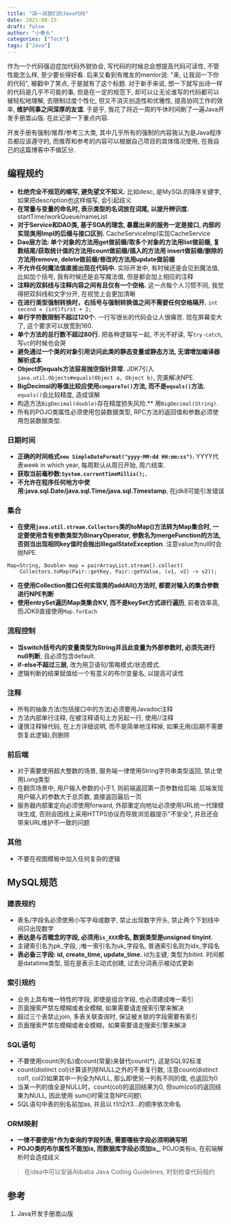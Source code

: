 ```yaml
---
title: "润一润我们的Java代码"
date: 2021-08-15
draft: false
author: "小拳头"
categories: ["Tech"]
tags: ["Java"]
---
```


作为一个代码强迫症加代码外貌协会, 写代码的时候总会想提高代码可读性, 不管性能怎么样, 至少要长得好看. 后来又看到有推友的mentor说: "来, 让我润一下你的代码", 被戳中了笑点, 于是就有了这个标题. 对于新手来说, 想一下就写出诗一样的代码是几乎不可能的事, 但是在一定的规范下, 却可以让无论谁写的代码都可以被轻松地理解, 去限制过度个性化, 但又不消灭创造性和优雅性, 提高协同工作的效率, **维护同事之间深厚的友谊**. 于是乎, 我花了将近一周的午休时间刷了一遍Java开发手册嵩山版. 在此记录一下重点内容. 

开发手册有强制/推荐/参考三大类, 其中几乎所有的强制的内容我认为是Java程序员都应该遵守的, 而推荐和参考的内容可以根据自己项目的具体情况使用, 在我自己的这篇博客中不做区分.

## 编程规约
- **杜绝完全不规范的缩写, 避免望文不知义.** 比如desc, 是MySQL的降序关键字, 如果把description也这样缩写, 会引起歧义
- **在常量与变量的命名时, 表示类型的名词放在词尾, 以提升辨识度.** startTime/workQueue/nameList
- **对于Service和DAO类, 基于SOA的理念, 暴露出来的服务一定是接口, 内部的实现类用Impl的后缀与接口区别.** CacheServiceImpl实现CacheService
- **Dao层方法: 单个对象的方法用get做前缀/取多个对象的方法用list做前缀, 复数结尾/获取统计值的方法用count做前缀/插入的方法用 insert做前缀/删除的方法用remove, delete做前缀/修改的方法用update做前缀**
- **不允许任何魔法值直接出现在代码中.** 实际开发中, 有时候还是会见到魔法值, 比如加个括号, 我有时候还是会写魔法值, 但是都会加上相应的注释
- **注释的双斜线与注释内容之间有且仅有一个空格.** 这一点每个人习惯不同, 我觉得把双斜线和文字分开, 在视觉上会更加清晰
- **在进行类型强制转换时，右括号与强制转换值之间不需要任何空格隔开.** `int second = (int)first + 2;`
- **单行字符数限制不超过120个.** 一行写很长的代码会让人很痛苦. 现在屏幕变大了, 这个要求可以放宽到160.
- **单个方法的总行数不超过80行.** 把各种逻辑写一起, 不光不好读, 写`try-catch`, 写`ut`的时候也会哭
- **避免通过一个类的对象引用访问此类的静态变量或静态方法, 无谓增加编译器解析成本**
- **Object的equals方法容易抛空指针异常.** JDK7引入`java.util.Objects#equals(Object a, Object b)`, 完美解决NPE.
- **BigDecimal的等值比较应使用`compareTo()`方法, 而不是`equals()`方法.** `equals()`会比较精度, 造成误解
- 构造方法`BigDecimal(double)`存在精度损失风险.** 用`BigDecimal(String)`. 
- 所有的POJO类属性必须使用包装数据类型, RPC方法的返回值和参数必须使用包装数据类型.

### 日期时间
- **正确的时间格式`new SimpleDateFormat("yyyy-MM-dd HH:mm:ss")`.** YYYY代表week in which year, 每周默认从周日开始, 周六结束. 
- **获取当前毫秒数:`System.currentTimeMillis();`.** 
- **不允许在程序任何地方中使用:java.sql.Date/java.sql.Time/java.sql.Timestamp**, 在jdk8可能引发错误

### 集合
- **在使用`java.util.stream.Collectors`类的toMap()方法转为Map集合时, 一定要使用含有参数类型为BinaryOperator, 参数名为mergeFunction的方法, 否则当出现相同key值时会抛出IllegalStateException**. 注意value为null时会抛NPE.
```
Map<String, Double> map = pairArrayList.stream().collect(
    Collectors.toMap(Pair::getKey, Pair::getValue, (v1, v2) -> v2));
```

- **在使用Collection接口任何实现类的addAll()方法时, 都要对输入的集合参数进行NPE判断**
- **使用entrySet遍历Map类集合KV, 而不是keySet方式进行遍历**, 前者效率高, 而JDK8直接使用`Map.forEach`

### 流程控制
- **当switch括号内的变量类型为String并且此变量为外部参数时, 必须先进行null判断**, 且必须包含default.
- **if-else不超过三层**, 改为用卫语句/策略模式/状态模式.
- 逻辑判断的结果赋值给一个有意义的布尔变量名, 以提高可读性

### 注释
- 所有的抽象方法(包括接口中的方法)必须要用Javadoc注释
- 方法内部单行注释, 在被注释语句上方另起一行, 使用//注释
- 谨慎注释掉代码, 在上方详细说明, 而不是简单地注释掉, 如果无用(后期不需要恢复此逻辑),则删除

### 前后端
- 对于需要使用超大整数的场景, 服务端一律使用String字符串类型返回, 禁止使用Long类型
- 在翻页场景中, 用户输入参数的小于1, 则前端返回第一页参数给后端. 后端发现用户输入的参数大于总页数, 直接返回最后一页
- 服务器内部重定向必须使用forward, 外部重定向地址必须使用URL统一代理模块生成, 否则会因线上采用HTTPS协议而导致浏览器提示"不安全", 并且还会带来URL维护不一致的问题

### 其他
- 不要在视图模板中加入任何复杂的逻辑

## MySQL规范
### 建表规约
- 表名/字段名必须使用小写字母或数字, 禁止出现数字开头, 禁止两个下划线中间只出现数字
- **表达是与否概念的字段, 必须用`is_XXX`命名, 数据类型是unsigned tinyint**. 
- 主键索引名为pk_字段, ;唯一索引名为uk_字段名, 普通索引名则为idx_字段名
- **表必备三字段: id, create_time, update_time.** id为主键, 类型为bitint. 时间都是datatime类型, 现在是表示主动式创建, 过去分词表示被动式更新

### 索引规约
- 业务上具有唯一特性的字段, 即使是组合字段, 也必须建成唯一索引
- 页面搜索严禁左模糊或者全模糊, 如果需要请走搜索引擎来解决
- 超过三个表禁止join, 多表关联查询时, 保证被关联的字段需要有索引
- 页面搜索严禁左模糊或者全模糊，如果需要请走搜索引擎来解决

### SQL语句
- 不要使用count(列名)或count(常量)来替代count(*), 这是SQL92标准
- count(distinct col)计算该列除NULL之外的不重复行数, 注意count(distinct col1, col2)如果其中一列全为NULL, 那么即使另一列有不同的值, 也返回为0
- 当某一列的值全是NULL时，count(col)的返回结果为0, 但sum(col)的返回结果为NULL, 因此使用 sum()时需注意NPE问题\
- SQL语句中表的别名前加as, 并且以 t1/t2/t3...的顺序依次命名

### ORM映射
- **一律不要使用*作为查询的字段列表, 需要哪些字段必须明确写明**
- **POJO类的布尔属性不能加is, 而数据库字段必须加is_**, POJO类有is, 在前端解析时会造成歧义 

> 在idea中可以安装Alibaba Java Coding Guidelines, 时刻检查代码规约

## 参考
1. Java开发手册嵩山版
